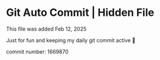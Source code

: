 # Git Auto Commit | Hidden File

This file was added Feb 12, 2025

Just for fun and keeping my daily git commit active 🤪

commit number: 1669870
